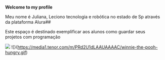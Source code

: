 
**Welcome to my profile**

Meu nome é Juliana, Leciono tecnologia e robótica no estado de Sp 
através da plataforma Alura##

Este espaço é destinado exemplificar aos alunos como guardar seus projetos com programação

![](https://media1.tenor.com/m/K418QxdHH1EAAAAC/sakura-shannaro.gif)
![}(https://media1.tenor.com/m/PRd2U1dLAAUAAAAC/winnie-the-pooh-hungry.gif)

